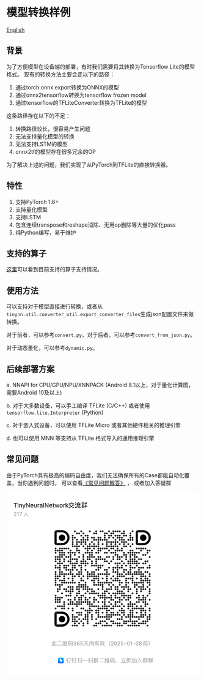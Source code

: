 # 模型转换样例
[English](README.md)

## 背景

为了方便模型在设备端的部署，有时我们需要将其转换为Tensorflow Lite的模型格式。
现有的转换方法主要会走以下的路径：
1. 通过torch.onnx.export转换为ONNX的模型
2. 通过onnx2tensorflow转换为tensorflow frozen model
3. 通过tensorflow的TFLiteConverter转换为TFLite的模型

这条路径存在以下的不足：
1. 转换路径较长，很容易产生问题
2. 无法支持量化模型的转换
3. 无法支持LSTM的模型
4. onnx2tf的模型存在很多冗余的OP

为了解决上述的问题，我们实现了从PyTorch到TFLite的直接转换器。

## 特性
1. 支持PyTorch 1.6+
2. 支持量化模型
3. 支持LSTM
4. 包含连续transpose和reshape消除、无用op删除等大量的优化pass
5. 纯Python编写，易于维护

## 支持的算子
[这里](../../docs/op_matrix.md)可以看到目前支持的算子支持情况。

## 使用方法
可以支持对于模型直接进行转换，或者从`tinynn.util.converter_util.export_converter_files`生成json配置文件来做转换。

对于前者，可以参考`convert.py`，对于后者，可以参考`convert_from_json.py`。

对于动态量化，可以参考`dynamic.py`。

## 后续部署方案
a. NNAPI for CPU/GPU/NPU/XNNPACK (Android 8.1以上，对于量化计算图，需要Android 10及以上)

b. 对于大多数设备，可以手工编译 TFLite (C/C++) 或者使用 `tensorflow.lite.Interpreter` (Python)

c. 对于嵌入式设备，可以使用 TFLite Micro 或者其他硬件相关的推理引擎

d. 也可以使用 MNN 等支持从 TFLite 格式导入的通用推理引擎

## 常见问题

由于PyTorch具有极高的编码自由度，我们无法确保所有的Case都能自动化覆盖，当你遇到问题时，
可以查看[《常见问题解答》](../../docs/FAQ_zh-CN.md) ， 或者加入答疑群

![img.png](../../docs/qa.png)
